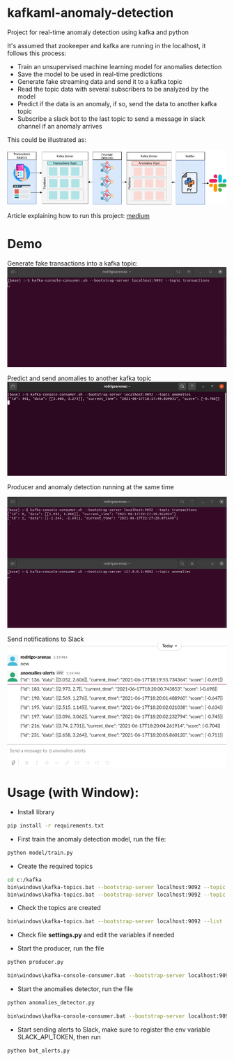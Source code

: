 # kafkaml-anomaly-detection
Project for real-time anomaly detection using kafka and python

It's assumed that zookeeper and kafka are running in the localhost, it follows this process:

- Train an unsupervised machine learning model for anomalies detection
- Save the model to be used in real-time predictions
- Generate fake streaming data and send it to a kafka topic
- Read the topic data with several subscribers to be analyzed by the model
- Predict if the data is an anomaly, if so, send the data to another kafka topic
- Subscribe a slack bot to the last topic to send a message in slack channel if
an anomaly arrives

This could be illustrated as:

![Diagram](./docs/kafka_anomalies.png?style=centerme)

Article explaining how to run this project: [medium](https://towardsdatascience.com/real-time-anomaly-detection-with-apache-kafka-and-python-3a40281c01c9)


# Demo
Generate fake transactions into a kafka topic:
![Transactions](./docs/transactions_producer.gif)

Predict and send anomalies to another kafka topic
![Anomalies](./docs/anomalies.gif)

Producer and anomaly detection running at the same time

![Concurrent](./docs/concurrent.gif)


Send notifications to Slack
![Slack](./docs/slack_alerts.gif)

# Usage (with Window):

* Install library
```bash
pip install -r requirements.txt 
```

* First train the anomaly detection model, run the file:

```bash
python model/train.py
```

* Create the required topics

```bash
cd c:/kafka
bin\windows\kafka-topics.bat --bootstrap-server localhost:9092 --topic transactions --create --partitions 3 --replication-factor 1
bin\windows\kafka-topics.bat --bootstrap-server localhost:9092 --topic anomalies --create --partitions 3 --replication-factor 1
```

* Check the topics are created

```bash
bin\windows\kafka-topics.bat --bootstrap-server localhost:9092 --list
```

* Check file **settings.py** and edit the variables if needed

* Start the producer, run the file

```bash
python producer.py
```

```bash
bin\windows\kafka-console-consumer.bat --bootstrap-server localhost:9092 --topic transactions
```

* Start the anomalies detector, run the file

```bash
python anomalies_detector.py
```

```bash
bin\windows\kafka-console-consumer.bat --bootstrap-server localhost:9092 --topic anomalies
```

* Start sending alerts to Slack, make sure to register the env variable SLACK_API_TOKEN,
then run

```bash
python bot_alerts.py
```
